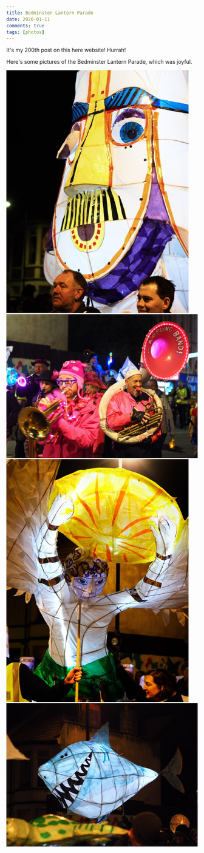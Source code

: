 ```yaml
---
title: Bedminster Lantern Parade  
date: 2020-01-11
comments: true  
tags: [photos]  
---
```

 
It's my 200th post on this here website! Hurrah!  

Here's some pictures of the Bedminster Lantern Parade, which was joyful.  

<img src="/assets/images/articles/bedlight1.jpg" class="responsive"><br>
<img src="/assets/images/articles/bedlight2.jpg" class="responsive"><br>
<img src="/assets/images/articles/bedlight3.jpg" class="responsive"><br>
<img src="/assets/images/articles/bedlight4.jpg" class="responsive"><br>
